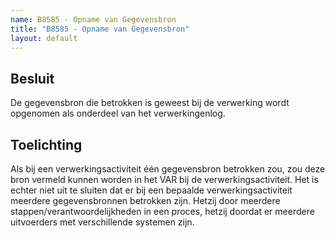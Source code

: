 ```yaml
---
name: B8585 - Opname van Gegevensbron
title: "B8585 - Opname van Gegevensbron"
layout: default
---
```

## Besluit
De gegevensbron die betrokken is geweest bij de verwerking wordt opgenomen als onderdeel van het verwerkingenlog.

## Toelichting
Als bij een verwerkingsactiviteit één gegevensbron betrokken zou, zou deze bron vermeld kunnen worden in het VAR bij de verwerkingsactiviteit. Het is echter niet uit te sluiten dat er bij een bepaalde verwerkingsactiviteit meerdere gegevensbronnen betrokken zijn. Hetzij door meerdere stappen/verantwoordelijkheden in een proces, hetzij doordat er meerdere uitvoerders met verschillende systemen zijn.
